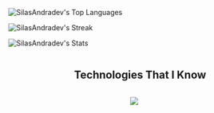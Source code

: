 <p align="center">
  
  ![SilasAndradev's Top Languages](https://github-readme-stats.vercel.app/api/top-langs/?username=SilasAndradev&theme=dracula&show_icons=true&hide_border=false&layout=compact)
</p>
<p align="center">
  
![SilasAndradev's Streak](https://github-readme-streak-stats.herokuapp.com/?user=SilasAndradev&theme=dracula&hide_border=false)
</p>
<p align="center">
  
![SilasAndradev's Stats](https://github-readme-stats.vercel.app/api?username=SilasAndradev&theme=dracula&show_icons=true&hide_border=false&count_private=true)
</p>

<div id="user-content-toc">
  <ul align="center">
    <summary><h2 style="display: inline-block">Technologies That I Know</h2></summary>
  </ul>
</div>
<p align="center">
  <a href="https://skillicons.dev">
    <img src="https://skillicons.dev/icons?i=html,css,js,ts,c,cpp,cs,dotnet,py,django,postgresql,mongodb,aws,docker,kubernetes,linux,git,github,vscode,godot,discord,linkedin,twitter,notion&perline=6&theme=dark" />
  </a>
</p>
